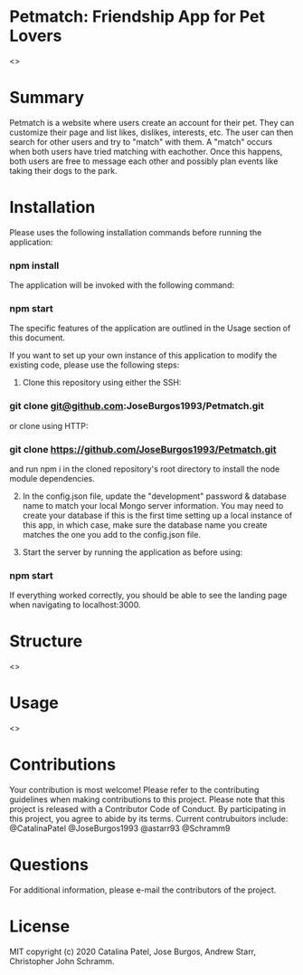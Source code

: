 # Petmatch: Friendship App for Pet Lovers
<<Still under construction>>

# Summary
Petmatch is a website where users create an account for their pet. They can customize their page and list likes, dislikes, interests, etc. The user can then search for other users and try to "match" with them. A "match" occurs when both users have tried matching with eachother. Once this happens, both users are free to message each other and possibly plan events like taking their dogs to the park.

# Installation 
Please uses the following installation commands before running the application:
### npm install

The application will be invoked with the following command:
### npm start

The specific features of the application are outlined in the Usage section of this document. 

If you want to set up your own instance of this application to modify the existing code, please use the following steps:

1. Clone this repository using either the SSH: 
### git clone git@github.com:JoseBurgos1993/Petmatch.git
or 
clone using HTTP:
### git clone https://github.com/JoseBurgos1993/Petmatch.git
and run npm i in the cloned repository's root directory to install the node module dependencies.

2. In the config.json file, update the "development" password & database name to match your local Mongo server information. You may need to create your database if this is the first time setting up a local instance of this app, in which case, make sure the database name you create matches the one you add to the config.json file.

3. Start the server by running the application as before using:
### npm start 
If everything worked correctly, you should be able to see the landing page when navigating to localhost:3000.

# Structure
<<TODO>>

# Usage
<<TODO>>

# Contributions
Your contribution is most welcome! Please refer to the contributing guidelines when making contributions to this project.
Please note that this project is released with a Contributor Code of Conduct. By participating in this project, you agree to abide by its terms.
Current contrubuitors include: 
@CatalinaPatel
@JoseBurgos1993
@astarr93
@Schramm9

# Questions
For additional information, please e-mail the contributors of the project.

# License
MIT copyright (c) 2020 Catalina Patel, Jose Burgos, Andrew Starr, Christopher John Schramm.
